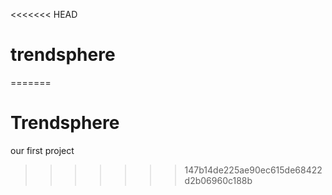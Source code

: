 <<<<<<< HEAD
# trendsphere
=======
# Trendsphere
our first project
>>>>>>> 147b14de225ae90ec615de68422d2b06960c188b
